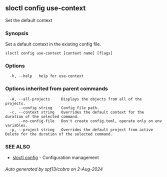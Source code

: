 ## sloctl config use-context

Set the default context

### Synopsis

Set a default context in the existing config file.

```
sloctl config use-context [context name] [flags]
```

### Options

```
  -h, --help   help for use-context
```

### Options inherited from parent commands

```
  -A, --all-projects     Displays the objects from all of the projects.
      --config string    Config file path.
  -c, --context string   Overrides the default context for the duration of the selected command.
      --no-config-file   Don't create config.toml, operate only on env variables.
  -p, --project string   Overrides the default project from active Delete for the duration of the selected command.
```

### SEE ALSO

* [sloctl config](sloctl_config.md)	 - Configuration management

###### Auto generated by spf13/cobra on 2-Aug-2024
